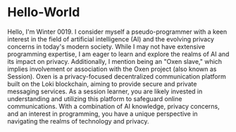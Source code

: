 # Hello-World
Hello, I'm Winter 0019. I consider myself a pseudo-programmer with a keen interest in the field of artificial intelligence (AI) and the evolving privacy concerns in today's modern society. 
While I may not have extensive programming expertise, I am eager to learn and explore the realms of AI and its impact on privacy. Additionally, I mention being an "Oxen slave," which implies involvement or association with the Oxen project (also known as Session). 
Oxen is a privacy-focused decentralized communication platform built on the Loki blockchain, aiming to provide secure and private messaging services. 
As a session learner, you are likely invested in understanding and utilizing this platform to safeguard online communications.
With a combination of AI knowledge, privacy concerns, and an interest in programming, you have a unique perspective in navigating the realms of technology and privacy.
